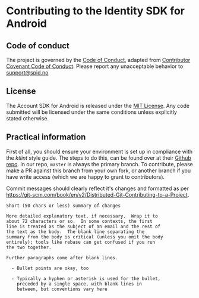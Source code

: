 # Contributing to the Identity SDK for Android

## Code of conduct
The project is governed by the [Code of Conduct](CODE_OF_CONDUCT.md), adapted from [Contributor Covenant Code of Conduct](https://www.contributor-covenant.org/version/1/4/code-of-conduct.html). Please report any unacceptable behavior to [support@spid.no](mailto:support@spid.no)

## License
The Account SDK for Android is released under the [MIT License](LICENSE). Any code submitted will be licensed under the same conditions unless explicitly stated otherwise.

## Practical information
First of all, you should ensure your environment is set up in compliance with the _ktlint_ style guide. The steps to do this, can be found over at their [Github repo](https://github.com/shyiko/ktlint#option-1-recommended). In our repo, `master` is always the primary branch. To contribute, please make a PR against this branch from your own fork, or another branch if you have write access (which we are happy to grant to contributors).

Commit messages should clearly reflect it's changes and formatted as per https://git-scm.com/book/en/v2/Distributed-Git-Contributing-to-a-Project. 

```
Short (50 chars or less) summary of changes

More detailed explanatory text, if necessary.  Wrap it to
about 72 characters or so.  In some contexts, the first
line is treated as the subject of an email and the rest of
the text as the body.  The blank line separating the
summary from the body is critical (unless you omit the body
entirely); tools like rebase can get confused if you run
the two together.

Further paragraphs come after blank lines.

  - Bullet points are okay, too

  - Typically a hyphen or asterisk is used for the bullet,
    preceded by a single space, with blank lines in
    between, but conventions vary here
```
